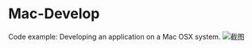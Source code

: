 # Mac-Develop
Code example: Developing an application on a Mac OSX system.
![截图](https://github.com/licaifuGit/Mac-Develop/blob/master/Resource/%E6%88%AA%E5%9B%BE.png)
